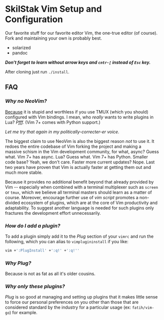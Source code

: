 # SkilStak Vim Setup and Configuration

Our favorite stuff for our favorite editor Vim, the one-true editor (of course). Fork and maintaining your own is probably best.

* solarized
* pandoc 

***Don't forget to learn without arrow keys and `cntr-[` instead of `Esc` key.***

After cloning just run `./install`.

## FAQ

### *Why no NeoVim?*

[Because](https://skilstak.io) it is stupid and worthless if you use TMUX (which you should) configured with Vim bindings. I mean, who *really* wants to write plugins in Lua? *Pfff.* (Vim 7+ comes with Python support.)

*Let me try that again in my politically-correcter-er voice.*

The biggest claim to use NeoVim is also the biggest reason *not* to use it. It redoes the entire codebase of Vim forking the project and making a massive schism in the Vim development community, for what, async? Guess what. Vim 7+ has async. Lua? Guess what. Vim 7+ has Python. Smaller code base? Yeah, we don't care. Faster more current updates? Nope. Last two years have proven that Vim is actually faster at getting them out and much more stable.

Because it provides no additional benefit beyond that already provided by Vim -- especially when combined with a terminal multiplexer such as `screen` or `tmux`, which we believe all terminal masters should learn as a matter of course. Moreover, encourage further use of *vim script* promotes a non-divided ecosystem of plugins, which are at the core of Vim productivity and adaptability. To suggest another language is needed for such plugins only fractures the development effort unnecessarily.

### *How do I add a plugin?*

To add a plugin simply add it to the *Plug* section of your `vimrc` and run the following, which you can alias to `vimplugininstall` if you like:

```sh
vim +':PlugInstall' +':q!' +':q!''
```

### *Why Plug?*

Because is not as fat as all it's older cousins.

### *Why only these plugins?*

*Plug* is so good at managing and setting up plugins that it makes little sense to force our personal preferences on you other than those that are considered standard by the industry for a particular usage (ex: `fatih/vim-go`) for example.
